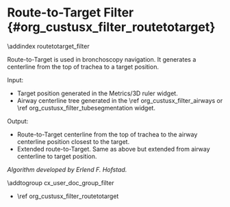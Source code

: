 Route-to-Target Filter {#org_custusx_filter_routetotarget}
===================

\addindex routetotarget_filter

Route-to-Target is used in bronchoscopy navigation. It generates a centerline from  the top of trachea to a target position.

Input:
- Target position generated in the Metrics/3D ruler widget.
- Airway centerline tree generated in the \ref org_custusx_filter_airways or \ref org_custusx_filter_tubesegmentation widget.

Output:
- Route-to-Target centerline from the top of trachea to the airway centerline position closest to the target.
- Extended route-to-Target. Same as above but extended from airway centerline to target position.

*Algorithm developed by Erlend F. Hofstad.*


\addtogroup cx_user_doc_group_filter

* \ref org_custusx_filter_routetotarget
